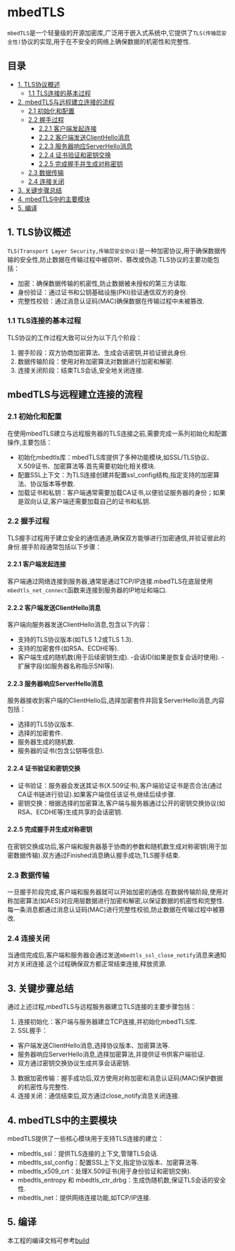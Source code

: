 
# mbedTLS
`mbedTLS`是一个轻量级的开源加密库,广泛用于嵌入式系统中,它提供了`TLS(传输层安全性)`协议的实现,用于在不安全的网络上确保数据的机密性和完整性.

## 目录
- [1. TLS协议概述](#1-tls协议概述)
  - [1.1 TLS连接的基本过程](#11-tls连接的基本过程)
- [2. mbedTLS与远程建立连接的流程](#2-mbedtls与远程建立连接的流程)
  - [2.1 初始化和配置](#21-初始化和配置)
  - [2.2 握手过程](#22-握手过程)
    - [2.2.1 客户端发起连接](#221-客户端发起连接)
    - [2.2.2 客户端发送ClientHello消息](#222-客户端发送clienthello消息)
    - [2.2.3 服务器响应ServerHello消息](#223-服务器响应serverhello消息)
    - [2.2.4 证书验证和密钥交换](#224-证书验证和密钥交换)
    - [2.2.5 完成握手并生成对称密钥](#225-完成握手并生成对称密钥)
  - [2.3 数据传输](#23-数据传输)
  - [2.4 连接关闭](#24-连接关闭)
- [3. 关键步骤总结](#3-关键步骤总结)
- [4. mbedTLS中的主要模块](#4-mbedtls中的主要模块)
- [5. 编译](#5-编译)

## 1. TLS协议概述
`TLS(Transport Layer Security,传输层安全协议)`是一种加密协议,用于确保数据传输的安全性,防止数据在传输过程中被窃听、篡改或伪造.TLS协议的主要功能包括：
 - 加密：确保数据传输的机密性,防止数据被未授权的第三方读取.
 - 身份验证：通过证书和公钥基础设施(PKI)验证通信双方的身份.
 - 完整性校验：通过消息认证码(MAC)确保数据在传输过程中未被篡改.

### 1.1 TLS连接的基本过程
TLS协议的工作过程大致可以分为以下几个阶段：

1. 握手阶段：双方协商加密算法、生成会话密钥,并验证彼此身份.
2. 数据传输阶段：使用对称加密算法对数据进行加密和解密.
3. 连接关闭阶段：结束TLS会话,安全地关闭连接.

## mbedTLS与远程建立连接的流程

### 2.1 初始化和配置
在使用mbedTLS建立与远程服务器的TLS连接之前,需要完成一系列初始化和配置操作,主要包括：

 - 初始化mbedtls库：mbedTLS库提供了多种功能模块,如SSL/TLS协议、X.509证书、加密算法等.首先需要初始化相关模块.
 - 配置SSL上下文：为TLS连接创建并配置ssl_config结构,指定支持的加密算法、协议版本等参数.
 - 加载证书和私钥：客户端通常需要加载CA证书,以便验证服务器的身份；如果是双向认证,客户端还需要加载自己的证书和私钥.

### 2.2 握手过程
TLS握手过程用于建立安全的通信通道,确保双方能够进行加密通信,并验证彼此的身份.握手阶段通常包括以下步骤：

#### 2.2.1 客户端发起连接
客户端通过网络连接到服务器,通常是通过TCP/IP连接.mbedTLS在底层使用`mbedtls_net_connect`函数来连接到服务器的IP地址和端口.

#### 2.2.2 客户端发送ClientHello消息
客户端向服务器发送ClientHello消息,包含以下内容：

 - 支持的TLS协议版本(如TLS 1.2或TLS 1.3).
 - 支持的加密套件(如RSA、ECDHE等).
 - 客户端生成的随机数(用于后续密钥生成).
  -会话ID(如果是恢复会话时使用).
  -扩展字段(如服务器名称指示SNI等).

#### 2.2.3 服务器响应ServerHello消息
服务器接收到客户端的ClientHello后,选择加密套件并回复ServerHello消息,内容包括：

 - 选择的TLS协议版本.
 - 选择的加密套件.
 - 服务器生成的随机数.
 - 服务器的证书(包含公钥等信息).

#### 2.2.4 证书验证和密钥交换
 - 证书验证：服务器会发送其证书(X.509证书),客户端验证证书是否合法(通过CA证书链进行验证).如果客户端信任该证书,继续后续步骤.
 - 密钥交换：根据选择的加密算法,客户端与服务器通过公开的密钥交换协议(如RSA、ECDHE等)生成共享的会话密钥.

#### 2.2.5 完成握手并生成对称密钥
在密钥交换成功后,客户端和服务器基于协商的参数和随机数生成对称密钥(用于加密数据传输).双方通过Finished消息确认握手成功,TLS握手结束.

### 2.3 数据传输
一旦握手阶段完成,客户端和服务器就可以开始加密的通信.在数据传输阶段,使用对称加密算法(如AES)对应用层数据进行加密和解密,以保证数据的机密性和完整性.每一条消息都通过消息认证码(MAC)进行完整性校验,防止数据在传输过程中被篡改.

### 2.4 连接关闭
当通信完成后,客户端和服务器会通过发送`mbedtls_ssl_close_notify`消息来通知对方关闭连接.这个过程确保双方都正常结束连接,释放资源.

## 3. 关键步骤总结
通过上述过程,mbedTLS与远程服务器建立TLS连接的主要步骤包括：

1. 连接初始化：客户端与服务器建立TCP连接,并初始化mbedTLS库.
2. SSL握手：
 - 客户端发送ClientHello消息,选择协议版本、加密算法等.
 - 服务器响应ServerHello消息,选择加密算法,并提供证书供客户端验证.
 - 双方通过密钥交换协议生成共享会话密钥.
3. 数据加密传输：握手成功后,双方使用对称加密和消息认证码(MAC)保护数据的机密性与完整性.
4. 连接关闭：通信结束后,双方通过close_notify消息关闭连接.

## 4. mbedTLS中的主要模块
mbedTLS提供了一些核心模块用于支持TLS连接的建立：

 - mbedtls_ssl：提供TLS连接的上下文,管理TLS会话.
 - mbedtls_ssl_config：配置SSL上下文,指定协议版本、加密算法等.
 - mbedtls_x509_crt：处理X.509证书(用于身份验证和密钥交换).
 - mbedtls_entropy 和 mbedtls_ctr_drbg：生成伪随机数,保证TLS会话的安全性.
 - mbedtls_net：提供网络连接功能,如TCP/IP连接.

## 5. 编译
本工程的编译文档可参考[build](build.md)